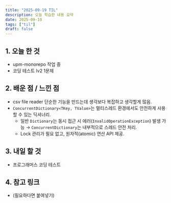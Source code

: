```yaml
---
title: "2025-09-19 TIL"
description: 오늘 학습한 내용 요약
date: 2025-09-19
tags: ["til"]
draft: false
---
```


## 1. 오늘 한 것

- upm-monorepo 작업 중
- 코딩 테스트 lv2 1문제

## 2. 배운 점 / 느낀 점

- csv file reader 단순한 기능을 만드는데 생각보다 복잡하고 생각할게 많음.
- `ConcurrentDictionary<TKey, TValue>`는 멀티스레드 환경에서도 안전하게 사용할 수 있는 딕셔너리.
  - 일반 `Dictionary`는 동시 접근 시 에러(`InvalidOperationException`) 발생 가능 → `ConcurrentDictionary`는 내부적으로 스레드 안전 처리.
  - Lock 관리가 필요 없고, 원자적(atomic) 연산 API 제공.

## 3. 내일 할 것

- 프로그래머스 코딩 테스트

## 4. 참고 링크

- (필요하다면 붙여넣기)
